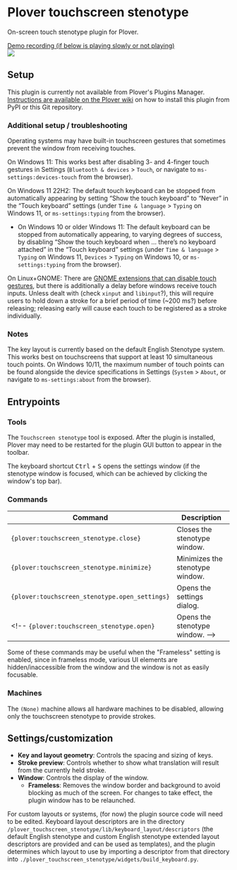 # Plover touchscreen stenotype
On-screen touch stenotype plugin for Plover.

<!-- This nested embed will appear as a video on GitHub, but elsewhere it will embed the image -->
[
Demo recording (if below is playing slowly or not playing)<br /> <!-- <br /> used to resolve a spacing issue in the Plover Plugins Manager markdown renderer -->
![](https://user-images.githubusercontent.com/22846982/236664546-8afe8d21-2dc6-48b4-8486-fc5be10a7be0.gif)
](https://user-images.githubusercontent.com/22846982/236663907-51b4064b-2925-4da0-8359-d7419302dd8b.mp4)


## Setup
This plugin is currently not available from Plover's Plugins Manager. [Instructions are available on the Plover wiki](https://plover.wiki/index.php/Plugins#Find_the_plugin_on_PyPI_or_as_a_git_repo) on how to install this plugin from PyPI or this Git repository.


### Additional setup / troubleshooting
Operating systems may have built-in touchscreen gestures that sometimes prevent the window from receiving touches.

On Windows 11: This works best after disabling 3- and 4-finger touch gestures in Settings (`Bluetooth & devices` > `Touch`, or navigate to `ms-settings:devices-touch` from the browser).

On Windows 11 22H2: The default touch keyboard can be stopped from automatically appearing by setting “Show the touch keyboard” to “Never” in the “Touch keyboard” settings (under `Time & language` > `Typing` on Windows 11, or `ms-settings:typing` from the browser).
* On Windows 10 or older Windows 11: The default keyboard can be stopped from automatically appearing, to varying degrees of success, by disabling “Show the touch keyboard when … there’s no keyboard attached” in the “Touch keyboard” settings (under `Time & language` > `Typing` on Windows 11, `Devices` > `Typing` on Windows 10, or `ms-settings:typing` from the browser).

On Linux+GNOME: There are [GNOME extensions that can disable touch gestures](https://extensions.gnome.org/extension/1140/disable-gestures/), but there is additionally a delay before windows receive touch inputs. Unless dealt with (check `xinput` and `libinput`?), this will require users to hold down a stroke for a brief period of time (~200 ms?) before releasing; releasing early will cause each touch to be registered as a stroke individually.


### Notes
The key layout is currently based on the default English Stenotype system. This works best on touchscreens that support at least 10 simultaneous touch points. On Windows 10/11, the maximum number of touch points can be found alongside the device specifications in Settings (`System` > `About`, or navigate to `ms-settings:about` from the browser).


## Entrypoints


### Tools
The `Touchscreen stenotype` tool is exposed. After the plugin is installed, Plover may need to be restarted for the plugin GUI button to appear in the toolbar.

The keyboard shortcut <kbd>Ctrl</kbd> + <kbd>S</kbd> opens the settings window (if the stenotype window is focused, which can be achieved by clicking the window's top bar).


### Commands
Command | Description
-|-
`{plover:touchscreen_stenotype.close}` | Closes the stenotype window.
`{plover:touchscreen_stenotype.minimize}` | Minimizes the stenotype window.
`{plover:touchscreen_stenotype.open_settings}` | Opens the settings dialog.
<!-- `{plover:touchscreen_stenotype.open}` | Opens the stenotype window. -->

Some of these commands may be useful when the "Frameless" setting is enabled, since in frameless mode, various UI elements are hidden/inaccessible from the window and the window is not as easily focusable.

### Machines
The `(None)` machine allows all hardware machines to be disabled, allowing only the touchscreen stenotype to provide strokes.


## Settings/customization
 - **Key and layout geometry**: Controls the spacing and sizing of keys.
 - **Stroke preview**: Controls whether to show what translation will result from the currently held stroke.
 - **Window**: Controls the display of the window.
    - **Frameless**: Removes the window border and background to avoid blocking as much of the screen. For changes to take effect, the plugin window has to be relaunched.

For custom layouts or systems, (for now) the plugin source code will need to be edited. Keyboard layout descriptors are in the directory `/plover_touchscreen_stenotype/lib/keyboard_layout/descriptors` (the default English stenotype and custom English stenotype extended layout descriptors are provided and can be used as templates), and the plugin determines which layout to use by importing a descriptor from that directory into `./plover_touchscreen_stenotype/widgets/build_keyboard.py`.